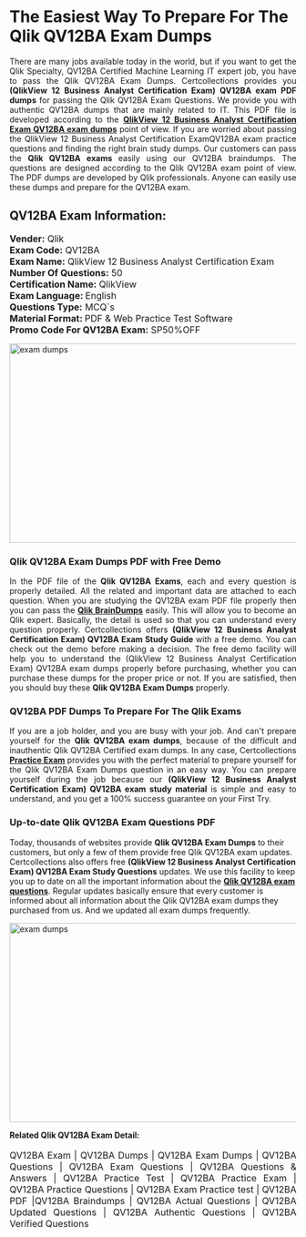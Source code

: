 <h1>The Easiest Way To Prepare For The Qlik QV12BA Exam Dumps</h1> <p style="text-align:justify">There are many jobs available today in the world, but if you want to get the Qlik Specialty, QV12BA Certified Machine Learning IT expert job, you have to pass the Qlik QV12BA Exam Dumps. Certcollections provides you <strong>(QlikView 12 Business Analyst Certification Exam) QV12BA exam PDF dumps</strong> for passing the Qlik QV12BA Exam Questions. We provide you with authentic QV12BA dumps that are mainly related to IT. This PDF file is developed according to the <a href="https://www.certsofficial.com/qlik/qv12ba-questions"><strong>QlikView 12 Business Analyst Certification Exam QV12BA exam dumps</strong></a> point of view. If you are worried about passing the QlikView 12 Business Analyst Certification ExamQV12BA exam practice questions and finding the right brain study dumps. Our customers can pass the <strong>Qlik QV12BA exams </strong>easily using our QV12BA braindumps. The questions are designed according to the Qlik QV12BA exam point of view. The PDF dumps are developed by Qlik professionals. Anyone can easily use these dumps and prepare for the QV12BA exam.</p> <h2><strong>QV12BA Exam Information:</strong></h2> <p><span style="font-size:16px"><strong>Vender:</strong> Qlik<br /> <strong>Exam Code:</strong> QV12BA<br /> <strong>Exam Name:</strong> QlikView 12 Business Analyst Certification Exam<br /> <strong>Number Of Questions:</strong> 50<br /> <strong>Certification Name:</strong> QlikView<br /> <strong>Exam Language: </strong>English<br /> <strong>Questions Type:</strong> MCQ`s<br /> <strong>Material Format: </strong>PDF & Web Practice Test Software<br /> <strong>Promo Code For QV12BA Exam:</strong> SP50%OFF</span></p> <p><a href="https://www.certsofficial.com/qlik/qv12ba-questions" rel="no-follow"><img alt="exam dumps" src="https://www.certcollections.com/uploads/content/certsofficial.jpg" style="height:350px; width:750px" /></a></p> <h3><strong>Qlik QV12BA Exam Dumps PDF with Free Demo</strong></h3> <p style="text-align:justify">In the PDF file of the <strong>Qlik QV12BA Exams</strong>, each and every question is properly detailed. All the related and important data are attached to each question. When you are studying the QV12BA exam PDF file properly then you can pass the <a href="https://www.certsofficial.com/qlik-dumps"><strong>Qlik BrainDumps</strong></a> easily. This will allow you to become an Qlik expert. Basically, the detail is used so that you can understand every question properly. Certcollections offers <strong>(QlikView 12 Business Analyst Certification Exam) QV12BA Exam Study Guide</strong> with a free demo. You can check out the demo before making a decision. The free demo facility will help you to understand the (QlikView 12 Business Analyst Certification Exam) QV12BA exam dumps properly before purchasing, whether you can purchase these dumps for the proper price or not. If you are satisfied, then you should buy these <strong>Qlik QV12BA Exam Dumps</strong> properly.</p> <h3><strong>QV12BA PDF Dumps To Prepare For The Qlik Exams</strong></h3> <p style="text-align:justify">If you are a job holder, and you are busy with your job. And can't prepare yourself for the <strong>Qlik QV12BA exam dumps</strong>, because of the difficult and inauthentic Qlik QV12BA Certified exam dumps. In any case, Certcollections <strong><a href="https://www.certsofficial.com/">Practice Exam</a></strong> provides you with the perfect material to prepare yourself for the Qlik QV12BA Exam Dumps question in an easy way. You can prepare yourself during the job because our <strong>(QlikView 12 Business Analyst Certification Exam) QV12BA exam study material</strong> is simple and easy to understand, and you get a 100% success guarantee on your First Try.</p> <h3><strong>Up-to-date Qlik QV12BA Exam Questions PDF</strong></h3> <p>Today, thousands of websites provide <strong>Qlik QV12BA Exam Dumps</strong> to their customers, but only a few of them provide free Qlik QV12BA exam updates. Certcollections also offers free <strong>(QlikView 12 Business Analyst Certification Exam) QV12BA Exam Study Questions</strong> updates. We use this facility to keep you up to date on all the important information about the <a href="https://www.certsofficial.com/qlik/qv12ba-questions"><strong>Qlik QV12BA exam questions</strong></a>. Regular updates basically ensure that every customer is informed about all information about the Qlik QV12BA exam dumps they purchased from us. And we updated all exam dumps frequently.</p> <p><a href="https://www.certsofficial.com/qlik/qv12ba-questions"><img alt="exam dumps " src="https://www.certcollections.com/uploads/content/certsofficial2.jpg" style="height:350px; width:750px" /></a></p> <p style="text-align:justify"><span style="font-size:14px"><strong>Related Qlik QV12BA Exam Detail:</strong></span><br /> <br /> <span style="font-size:16px">QV12BA Exam | QV12BA Dumps | QV12BA Exam Dumps | QV12BA Questions | QV12BA Exam Questions | QV12BA Questions & Answers | QV12BA Practice Test | QV12BA Practice Exam | QV12BA Practice Questions | QV12BA Exam Practice test | QV12BA PDF |QV12BA Braindumps | QV12BA Actual Questions | QV12BA Updated Questions | QV12BA Authentic Questions | QV12BA Verified Questions</span></p>
